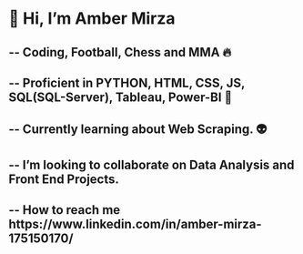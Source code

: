 <h1>👋 Hi, I’m Amber Mirza</h1>                                                    

<h2>-- Coding, Football, Chess and MMA 🔥</h2>

<h2>-- Proficient in PYTHON, HTML, CSS, JS, SQL(SQL-Server), Tableau, Power-BI 👀</h2>         

<h2>-- Currently learning about Web Scraping. 👽</h2>

<h2>-- I’m looking to collaborate on Data Analysis and Front End Projects.</h2>

<h2>-- How to reach me https://www.linkedin.com/in/amber-mirza-175150170/</h2>            
